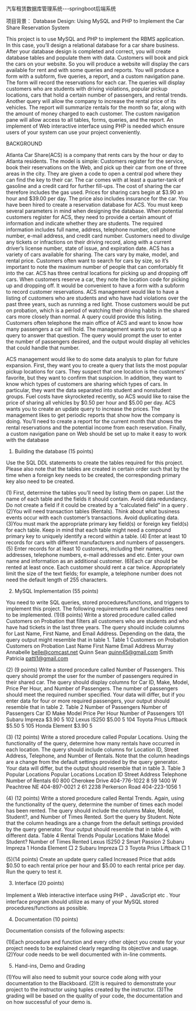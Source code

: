 汽车租赁数据库管理系统---springboot后端系统

项目背景：
Database Design: Using MySQL and PHP to
Implement the Car Share Reservation System

This project is to use MySQL and PHP to implement the RBMS application. In this case, you’ll design a relational database for a car share business. After your database design is completed and correct, you will create database tables and populate them with data. Customers will book and pick the cars on your website. So you will produce a website will display the cars available for rent and with some queries and reports. You will produce a form with a subform, five queries, a report, and a custom navigation pane. The form will record the reservations for each car. The queries will display customers who are students with driving violations, popular pickup locations, cars that hold a certain number of passengers, and rental trends. Another query will allow the company to increase the rental price of its vehicles. The report will summarize rentals for the month so far, along with the amount of money charged to each customer. The custom navigation pane will allow access to all tables, forms, queries, and the report. An implement of Web interactive interface using PHP is needed which ensure users of your system can use your project conveniently.


BACKGROUND

Atlanta Car Share(ACS) is a company that rents cars by the hour or day to Atlanta residents. The model is simple: Customers register for the service, book their reservations on the Web, and pick up their car from one of three areas in the city. They are given a code to open a central pod where they can find the key to their car. The car comes with at least a quarter-tank of gasoline and a credit card for further fill-ups. The cost of sharing the car therefore includes the gas used. Prices for sharing cars begin at $3.90 an hour and $39.00 per day. The price also includes insurance for the car. 
You have been hired to create a reservation database for ACS. You must keep several parameters in mind when designing the database. When potential customers register for ACS, they need to provide a certain amount of information and indicate whether they are students. The required information includes full name, address, telephone number, cell phone number, e-mail address, and credit card number. Customers need to divulge any tickets or infractions on their driving record, along with a current driver’s license number, state of issue, and expiration date.
ACS has a variety of cars available for sharing. The cars vary by make, model, and rental price. Customers often want to search for cars by size, so it’s important to note the maximum number of people that can comfortably fit into the car. ACS has three central locations for picking up and dropping off cars. When customers reserve a car, they note the location code for picking up and dropping off. It would be convenient to have a form with a subform to record customer reservations.
ACS management would like to have a listing of customers who are students and who have had violations over the past three years, such as running a red light. Those customers would be put on probation, which is a period of watching their driving habits in the shared cars more closely than normal. A query could provide this listing.
Customers often telephone the main office of ACS and want to know how many passengers a car will hold. The management wants you to set up a query to answer that question. The query would prompt the user to enter the number of passengers desired, and the output would display all vehicles that could handle that number.

ACS management would like to do some data analysis to plan for future expansion. First, they want you to create a query that lists the most popular pickup locations for cars. They suspect that one location is the customers’ favorite, but they want to confirm that suspicion. In addition, they want to know which types of customers are sharing which types of cars. In particular, they want the data separated into student and nonstudent groups.
Fuel costs have skyrocketed recently, so ACS would like to raise the price of sharing all vehicles by $0.50 per hour and $5.00 per day. ACS wants you to create an update query to increase the prices. The management likes to get periodic reports that show how the company is doing. You’ll need to create a report for the current month that shows the rental reservations and the potential income from each reservation. Finally, a custom navigation pane on Web should be set up to make it easy to work with the database
1.  Building the database (15 points)

Use the SQL DDL statements to create the tables required for this project. Please also note that the tables are created in certain order such that by the time when a foreign key needs to be created, the corresponding primary key also need to be created.

(1) First, determine the tables you’ll need by listing them on paper. List the name of each table and
the fields it should contain. Avoid data redundancy. Do not create a field if it could be created by
a “calculated field” in a query .
(2)You will need transaction tables (Rentals). Think about what business events occur with each customer’s transactions. Avoid duplicating data.
(3)You must mark the appropriate primary key field(s) or foreign key field(s) for each table.
Keep in mind that each table might need a compound primary key to uniquely identify a record within a table.
(4) Enter at least 10 records for cars with different manufacturers and numbers of passengers.
(5) Enter records for at least 10 customers, including their names, addresses, telephone numbers,
e-mail addresses and etc. Enter your own name and information as an additional customer.
(6)Each car should be rented at least once. Each customer should rent a car twice. Appropriately limit the size of the text fields; for example, a telephone number does not need the default length of 255 characters.

2.  MySQL Implementation (55 points)

You need to write SQL queries, stored procedures/functions, and triggers to implement this project. The following requirements and functionalities need to be implemented.
(1)(8 points) Write a stored procedure called called Customers on Probation that filters all customers who are students and who have had tickets in the last three years. The query should include columns for Last Name, First Name, and Email Address. Depending on the data, the query output might resemble that in table 1.
Table 1 Customers on Probation
Customers on Probation
Last Name	First Name	Email Address
Murray	Annabelle	belle@comcast.net
Quinn	Sean	quinn45@gmail.com
Smith	Patricia	patti1@gmail.com


(2) (9 points) Write a stored procedure called Number of Passengers. This query should prompt the user for the number of passengers required in their shared car. The query should display columns for Car ID, Make, Model, Price Per Hour, and Number of Passengers. The number of passengers should meet the required number specified. Your data will differ, but if you enter data for four or more required passengers, your output should resemble that in table 2.
Table 2  Number of Passengers
Number of Passengers
Car ID	Make	Model	Price Per Hour	Number of Passengers
101	Subaru	Impreza	$3.90	5
102	Lexus	IS250	$5.00	5
104	Toyota	Prius Liftback	$5.50	5
105	Honda	Element	$3.90	5


(3) (12 points) Write a stored procedure called Popular Locations. Using the functionality of the query, determine how many rentals have occurred in each location. The query should include columns for Location ID, Street Address, Telephone, and Number of Rentals. Note that the column headings are a change from the default settings provided by the query generator. Your data will differ, but the output should resemble that in table 3. 
Table 3  Popular Locations
Popular Locations
Location ID	Street Address	Telephone	Number of Rentals
60	800 Cherokee Drive	404-776-1022	8
59	1400 W Peachtree NE	404-897-0021	2
61	2238 Perkerson Road	404-223-1056	1



(4) (12 points) Write a stored procedure called Rental Trends. Again, using the functionality of the query, determine the number of times each model has been rented. The query should include the columns Make, Model, Student?, and Number of Times Rented. Sort the query by Student. Note that the column headings are a change from the default settings provided by the query generator. Your output should resemble that in table 4, with different data. 
Table 4 Rental Trends
Popular Locations
Make	Model	Student?	Number of Times Rented
Lexus	IS250		2
Smart	Passion		2
Subaru	Impreza		1
Honda	Element	□	2
Subaru	Impreza	□	3
Toyota	Prius Liftback	□	1


(5)(14 points) Create an update query called Increased Price that adds $0.50 to each rental price per hour and $5.00 to each rental price per day. Run the query to test it.

3. Interface (20 points) 
 
Implement a Web interactive interface using PHP 、JavaScript etc . Your interface program should utilize as many of your MySQL stored procedures/functions as possible.

4. Documentation (10 points)

Documentation consists of the following aspects:

(1)Each procedure and function and every other object you create for your project needs to be explained clearly regarding its objective and usage.
(2)Your code needs to be well documented with in-line comments.

5.  Hand-ins, Demo and Grading 

(1)You will also need to submit your source code along with your documentation to the Blackboard.
(2)It is required to demonstrate your project to the instructor using tuples created by the instructor. 
(3)The grading will be based on the quality of your code, the documentation and on how successful of your demo is.
